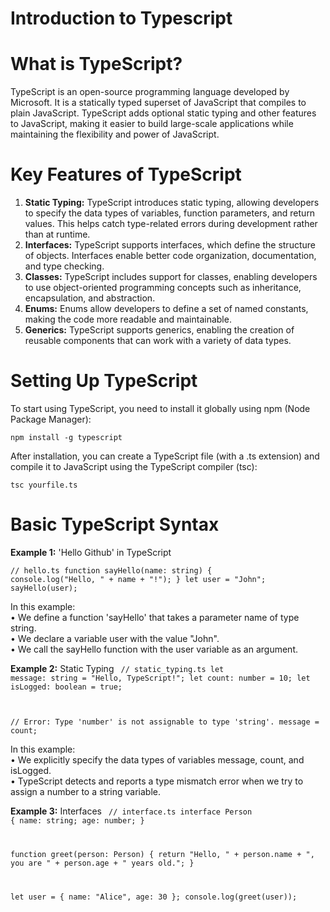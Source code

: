 # Introduction to Typescript


# What is TypeScript?
TypeScript is an open-source programming language developed by Microsoft. It is a statically typed superset of JavaScript that compiles to plain JavaScript. TypeScript adds optional static typing and other features to JavaScript, making it easier to build large-scale applications while maintaining the flexibility and power of JavaScript.


# Key Features of TypeScript
1.	<b>Static Typing:</b> TypeScript introduces static typing, allowing developers to specify the data types of variables, function parameters, and return values. This helps catch type-related errors during development rather than at runtime.
2.	<b>Interfaces:</b> TypeScript supports interfaces, which define the structure of objects. Interfaces enable better code organization, documentation, and type checking.
3.	<b>Classes:</b> TypeScript includes support for classes, enabling developers to use object-oriented programming concepts such as inheritance, encapsulation, and abstraction.
4.	<b>Enums:</b> Enums allow developers to define a set of named constants, making the code more readable and maintainable.
5.	<b>Generics:</b> TypeScript supports generics, enabling the creation of reusable components that can work with a variety of data types.



# Setting Up TypeScript
To start using TypeScript, you need to install it globally using npm (Node Package Manager):

<code>npm install -g typescript</code>

After installation, you can create a TypeScript file (with a .ts extension) and compile it to JavaScript using the TypeScript compiler (tsc):

<code>tsc yourfile.ts</code>



# Basic TypeScript Syntax
<b>Example 1:</b> 'Hello Github' in TypeScript

<code>// hello.ts 
	function sayHello(name: string) { 
	console.log("Hello, " + name + "!"); 
	} 
      let user = "John"; 
      sayHello(user); 
</code>
      
In this example:</br>
•	We define a function 'sayHello' that takes a parameter name of type string.</br>
•	We declare a variable user with the value "John".</br>
•	We call the sayHello function with the user variable as an argument.</br>



<b>Example 2:</b> Static Typing
<code>
// static_typing.ts
let message: string = "Hello, TypeScript!";
let count: number = 10;
let isLogged: boolean = true;

// Error: Type 'number' is not assignable to type 'string'.
message = count;
</code>

In this example:</br>
•	We explicitly specify the data types of variables message, count, and isLogged.</br>
•	TypeScript detects and reports a type mismatch error when we try to assign a number to a string variable.</br>


<b>Example 3:</b> Interfaces
<code>
// interface.ts
interface Person {
    name: string;
    age: number;
}

function greet(person: Person) {
    return "Hello, " + person.name + ", you are " + person.age + " years old.";
}

let user = { name: "Alice", age: 30 };
console.log(greet(user));
</code>


